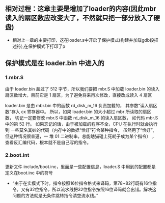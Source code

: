## 相对过程：这章主要是增加了loader的内容(因此mbr读入的扇区数应改变大了，不然就只把一部分放入了硬盘)
- 相对上一章的主要打印，这在loader.s中开启了保护模式(构建并加载gdb段描述符),在保护模式下打印了p
## 保护模式是在 loader.bin 中进入的

### 1.mbr.S

由于 loader.bin 超过了 512 字节，所以我们要把 mbr.S 中加载 loader.bin 的读入扇区数增大，目前它是 1 扇区，为了避免将来再次修改，直接改成读入 4 扇区

loader.bin 是由 mbr.bin 中的函数 rd_disk_m_16 负责加载的，
其参数“读入扇区数”存入 cx 寄存器中。
所以，如果 loader.bin 的大小超过 mbr 所读取的扇区数，
切记一定要修改 mbr.S 中函数 rd_disk_m_16 的读入扇区数，
如代码 mbr.S 中的第 52 行。
如果忘记的话，由于被加载的程序不全，CPU 在执行时就会执行到
一些莫名其妙的代码（内存中的数据“恰好”符合某种指令，
虽然用了“恰好”，但这种情况很普遍，一
堆 01 二进制串，总能瞎猫碰上死耗子成为某个指令）
 ，查看反汇编代码，根本就不是自己写的指令。

### 2.boot.int

更新文件 include/boot.inc，里面是一些配置信息，loader.S 
中用到的配置都是定义在boot.inc 中的符号
- “由于在实模式下时，指令按照16位指令格式来译码，第78~82行既有16位指令，又有32位指令，所以流水线把32位指令按照16位译码就会出错。解决这问题的方法就是无条件跳转指令清空流水线。”
